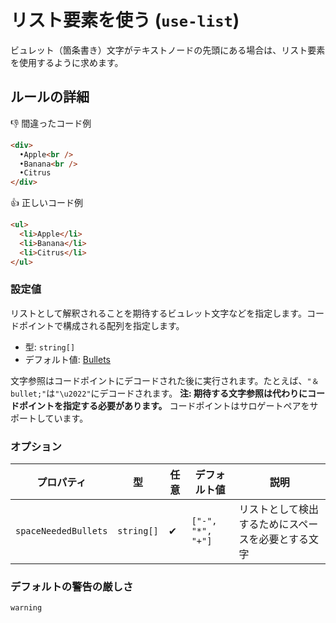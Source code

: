 # リスト要素を使う (`use-list`)

ビュレット（箇条書き）文字がテキストノードの先頭にある場合は、リスト要素を使用するように求めます。

## ルールの詳細

👎 間違ったコード例

```html
<div>
  •Apple<br />
  •Banana<br />
  •Citrus
</div>
```

👍 正しいコード例

```html
<ul>
  <li>Apple</li>
  <li>Banana</li>
  <li>Citrus</li>
</ul>
```

### 設定値

リストとして解釈されることを期待するビュレット文字などを指定します。コードポイントで構成される配列を指定します。

- 型: `string[]`
- デフォルト値: [Bullets](https://github.com/markuplint/markuplint/blob/main/packages/%40markuplint/rules/src/use-list/index.ts#L11-L52)

文字参照はコードポイントにデコードされた後に実行されます。たとえば、`"＆bullet;"`は`"\u2022"`にデコードされます。 **注: 期待する文字参照は代わりにコードポイントを指定する必要があります。** コードポイントはサロゲートペアをサポートしています。

### オプション

| プロパティ           | 型         | 任意 | デフォルト値      | 説明                                               |
| -------------------- | ---------- | ---- | ----------------- | -------------------------------------------------- |
| `spaceNeededBullets` | `string[]` | ✔    | `["-", "*", "+"]` | リストとして検出するためにスペースを必要とする文字 |

### デフォルトの警告の厳しさ

`warning`

